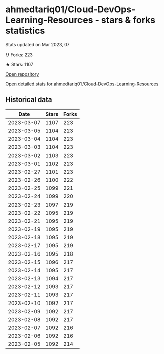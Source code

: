 # ahmedtariq01/Cloud-DevOps-Learning-Resources - stars & forks statistics

Stats updated on Mar 2023, 07

☋ Forks: 223

★ Stars: 1107

[Open repository](https://github.com/ahmedtariq01/Cloud-DevOps-Learning-Resources)

[Open detailed stats for ahmedtariq01/Cloud-DevOps-Learning-Resources](https://reviewgithub.com/rep/ahmedtariq01/Cloud-DevOps-Learning-Resources)

## Historical data
| Date | Stars | Forks |
|------|-------|-------|
| 2023-03-07 | 1107 | 223 | 
| 2023-03-05 | 1104 | 223 | 
| 2023-03-04 | 1104 | 223 | 
| 2023-03-03 | 1104 | 223 | 
| 2023-03-02 | 1103 | 223 | 
| 2023-03-01 | 1102 | 223 | 
| 2023-02-27 | 1101 | 223 | 
| 2023-02-26 | 1100 | 222 | 
| 2023-02-25 | 1099 | 221 | 
| 2023-02-24 | 1099 | 220 | 
| 2023-02-23 | 1097 | 219 | 
| 2023-02-22 | 1095 | 219 | 
| 2023-02-21 | 1095 | 219 | 
| 2023-02-19 | 1095 | 219 | 
| 2023-02-18 | 1095 | 219 | 
| 2023-02-17 | 1095 | 219 | 
| 2023-02-16 | 1095 | 218 | 
| 2023-02-15 | 1096 | 217 | 
| 2023-02-14 | 1095 | 217 | 
| 2023-02-13 | 1094 | 217 | 
| 2023-02-12 | 1093 | 217 | 
| 2023-02-11 | 1093 | 217 | 
| 2023-02-10 | 1092 | 217 | 
| 2023-02-09 | 1092 | 217 | 
| 2023-02-08 | 1092 | 217 | 
| 2023-02-07 | 1092 | 216 | 
| 2023-02-06 | 1092 | 216 | 
| 2023-02-05 | 1092 | 214 | 

